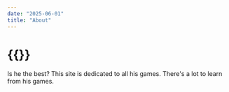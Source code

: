 ```yaml
---
date: "2025-06-01"
title: "About"
---
```


# {{<extlink text="Who is Capablanca?" href="https://en.wikipedia.org/wiki/Jos%C3%A9_Ra%C3%BAl_Capablanca" icon="fa fa-external-link">}}

Is he the best? This site is dedicated to all his games. There's a lot to learn from his games. 


